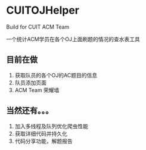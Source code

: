 # CUITOJHelper

Build for CUIT ACM Team

一个统计ACM学员在各个OJ上面刷题的情况的查水表工具

## 目前在做
1. 获取队员的各个OJ的AC题目的信息
2. 队员添加页面
2. ACM Team 荣耀墙

## 当然还有。。。
1. 加入多线程及队列优化爬虫性能
2. 获取详细代码并持久化
3. 代码分享功能，解题报告
